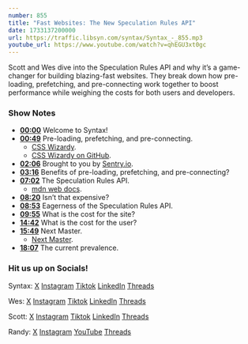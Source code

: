 ```yaml
---
number: 855
title: "Fast Websites: The New Speculation Rules API"
date: 1733137200000
url: https://traffic.libsyn.com/syntax/Syntax_-_855.mp3
youtube_url: https://www.youtube.com/watch?v=qhEGU3xt0gc
---
```

	
Scott and Wes dive into the Speculation Rules API and why it’s a game-changer for building blazing-fast websites. They break down how pre-loading, prefetching, and pre-connecting work together to boost performance while weighing the costs for both users and developers.

### Show Notes

* **[00:00](#t=00:00)** Welcome to Syntax!
* **[00:49](#t=00:49)** Pre-loading, prefetching, and pre-connecting.
  * [CSS Wizardy](https://csswizardry.com/2024/08/cache-grab-how-much-are-you-leaving-on-the-table/).
  * [CSS Wizardy on GitHub](https://github.com/csswizardry/csswizardry.github.com/commit/77285ba766bf94aed2a9fc66e10c91cef57d9f0a#diff-907a69846a1f6b238f1c43199984197d12c7eab26f3c3adcd45d628b26644950R72).
* **[02:06](#t=02:06)** Brought to you by [Sentry.io](www.syntax.fm/syntax).
* **[03:16](#t=03:16)** Benefits of pre-loading, prefetching, and pre-connecting?
* **[07:02](#t=07:02)** The Speculation Rules API.
  * [mdn web docs](https://developer.mozilla.org/en-US/docs/Web/API/Speculation_Rules_API).
* **[08:20](#t=08:20)** Isn’t that expensive?
* **[08:53](#t=08:53)** Eagerness of the Speculation Rules API.
* **[09:55](#t=09:55)** What is the cost for the site?
* **[14:42](#t=14:42)** What is the cost for the user?
* **[15:49](#t=15:49)** Next Master.
  * [Next Master](https://github.com/ethanniser/NextFaster?tab=readme-ov-file#compute-and-caching).
* **[18:07](#t=18:07)** The current prevalence.

### Hit us up on Socials!

Syntax: [X](https://twitter.com/syntaxfm) [Instagram](https://www.instagram.com/syntax_fm/) [Tiktok](https://www.tiktok.com/@syntaxfm) [LinkedIn](https://www.linkedin.com/company/96077407/admin/feed/posts/) [Threads](https://www.threads.net/@syntax_fm)

Wes: [X](https://twitter.com/wesbos) [Instagram](https://www.instagram.com/wesbos/) [Tiktok](https://www.tiktok.com/@wesbos) [LinkedIn](https://www.linkedin.com/in/wesbos/) [Threads](https://www.threads.net/@wesbos)

Scott: [X](https://twitter.com/stolinski) [Instagram](https://www.instagram.com/stolinski/) [Tiktok](https://www.tiktok.com/@stolinski) [LinkedIn](https://www.linkedin.com/in/stolinski/) [Threads](https://www.threads.net/@stolinski)

Randy: [X](https://twitter.com/randyrektor) [Instagram](https://www.instagram.com/randyrektor/) [YouTube](https://www.youtube.com/@randyrektor) [Threads](https://www.threads.net/@randyrektor)